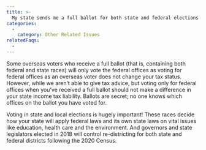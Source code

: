 ```yaml
---
title: >-
  My state sends me a full ballot for both state and federal elections. Do I protect myself from state income tax liability if I only vote for Federal offices?
categories:
  - 
    category: Other Related Issues
relatedFaqs:
  -
---
```

Some overseas voters who receive a full ballot (that is, containing both federal and state races) will only vote the federal offices as voting for federal offices as an overseas voter does not change your tax status. However, while we aren’t able to give tax advice, but voting only for federal offices when you’ve received a full ballot should not make a difference in your state income tax liability. Ballots are secret; no one knows which offices on the ballot you have voted for.

Voting in state and local elections is hugely important! These races decide how your state will apply federal laws and its own state laws on vital issues like education, health care and the environment. And governors and state legislators elected in 2018 will control re-districting for both state and federal districts following the 2020 Census.
